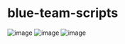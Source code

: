 # blue-team-scripts

![image](https://github.com/0xmmalik/blue-team-scripts/assets/40321743/b2a465d4-b968-4c6f-8a82-a48b712dc974)
![image](https://github.com/0xmmalik/blue-team-scripts/assets/68879253/0db8a1f8-ea0e-4faa-9c34-41ed5435ee06)
![image](https://github.com/0xmmalik/blue-team-scripts/assets/68879253/e96f034a-1b87-4de6-a7f5-b7a19489bb77)
